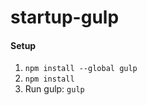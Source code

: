 startup-gulp
============

#### Setup

1. `npm install --global gulp`
2. `npm install`
3. Run gulp: `gulp`
